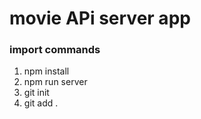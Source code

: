# movie APi server app


### import commands

1. npm install
2. npm run server
3. git init
4. git add .